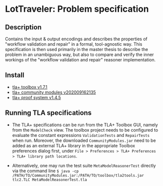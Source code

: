 # LotTraveler: Problem specification

## Description

Contains the input & output encodings and describes the properties of "workflow validation and repair" in a formal, tool-agnostic way.
This specification is then used primarily in the master thesis to describe the problem in an unambiguous way, but also to compare and verify the inner workings of the "workflow validation and repair" reasoner implementation.

## Install

- [tla+ toolbox v1.7.1](https://lamport.azurewebsites.net/tla/toolbox.html#obtaining)
- [tla+ community modules v202009162135](https://github.com/tlaplus/CommunityModules/releases/tag/202009162135)
- [tla+ proof system v1.4.5](https://tla.msr-inria.inria.fr/tlaps/content/Download/Binaries.html)

## Running TLA specifications

- The TLA+ specifications can be run from the TLA+ Toolbox GUI, namely from the `ModelCheck` view.
  The toolbox project needs to be configured to evaluate the constant expressions `ValidationTests` and `RepairTests` when run.
  Moreover, the downloaded `CommunityModules.jar` need to be added as an external TLA+ library in the appropriate Toolbox preferences dialog first, under `File > Preferences > TLA+ Preferences > TLA+ library path locations`.

- Alternatively, one may run the test suite `MetaModelReasonerTest` directly via the command line
  `$ java -cp /PATH/TO/CommunityModules.jar:/PATH/TO/toolbox/tla2tools.jar tlc2.TLC MetaModelReasonerTest.tla`
